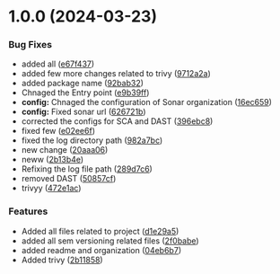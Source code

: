 # 1.0.0 (2024-03-23)


### Bug Fixes

* added all ([e67f437](https://github.com/sidhugithubaction/java-project/commit/e67f43748daaba904c0eddd478b1de4cec8a9a10))
* added few more changes related to trivy ([9712a2a](https://github.com/sidhugithubaction/java-project/commit/9712a2aa688d76c203510426f8dcab8429e4ac9d))
* added package name ([92bab32](https://github.com/sidhugithubaction/java-project/commit/92bab32bc5072e92bd3f00bca636d46c600be2ab))
* Chnaged the Entry point ([e9b39ff](https://github.com/sidhugithubaction/java-project/commit/e9b39ff589cca7a1f5c7eb1d77ff654c7f577096))
* **config:** Chnaged the configuration of Sonar organization ([16ec659](https://github.com/sidhugithubaction/java-project/commit/16ec65954f3043404ddbd730a809984693cfab0d))
* **config:** Fixed sonar url ([626721b](https://github.com/sidhugithubaction/java-project/commit/626721b92c05ac7b2e257bd33a4ab215c4ef661e))
* corrected the configs for SCA and DAST ([396ebc8](https://github.com/sidhugithubaction/java-project/commit/396ebc8f54f96fe370543e896abbbbbef175ad90))
* fixed few ([e02ee6f](https://github.com/sidhugithubaction/java-project/commit/e02ee6f64154d5e2f1613d6417e70407aa9e01b3))
* fixed the log directory path ([982a7bc](https://github.com/sidhugithubaction/java-project/commit/982a7bc52e47ea30a19d8874b80864cd85a31a40))
* new change ([20aaa06](https://github.com/sidhugithubaction/java-project/commit/20aaa068d751e13629a0309a645565b22eef2f2c))
* neww ([2b13b4e](https://github.com/sidhugithubaction/java-project/commit/2b13b4ebd921f788e1cb7aaf1adf8bc3d339f6d1))
* Refixing the log file path ([289d7c6](https://github.com/sidhugithubaction/java-project/commit/289d7c637f9109140e1c4ae1928041c243d18122))
* removed DAST ([50857cf](https://github.com/sidhugithubaction/java-project/commit/50857cf3de6efafa4de3c21e1757b06b1dffe87e))
* trivyy ([472e1ac](https://github.com/sidhugithubaction/java-project/commit/472e1ac65a6373ab64d45624d47706bbb02b625d))


### Features

* Added all files related to project ([d1e29a5](https://github.com/sidhugithubaction/java-project/commit/d1e29a5ae51d8873031a8ad820432106225afdb7))
* added all sem versioning related files ([2f0babe](https://github.com/sidhugithubaction/java-project/commit/2f0babe18cbf4ffe2aa56f3214920e9734eaf28d))
* added readme and organization ([04eb6b7](https://github.com/sidhugithubaction/java-project/commit/04eb6b75f1911120390469ceffe8e783eeeba9a5))
* Added trivy ([2b11858](https://github.com/sidhugithubaction/java-project/commit/2b11858d215941177ac7e89e2a88e622ee36f0b5))
